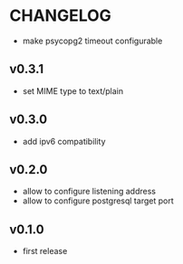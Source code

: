 # CHANGELOG

* make psycopg2 timeout configurable

## v0.3.1

* set MIME type to text/plain

## v0.3.0

* add ipv6 compatibility

## v0.2.0

* allow to configure listening address
* allow to configure postgresql target port

## v0.1.0

* first release
